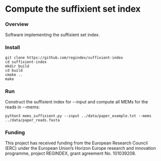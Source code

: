# Compute the suffixient set index

### Overview

Software implementing the suffixient set index.

### Install

~~~~
git clone https://github.com/regindex/suffixient-index
cd suffixient-index
mkdir build
cd build
cmake ..
make
~~~~

### Run

Construct the suffixient index for --input and compute all MEMs for the reads in --mems: 

~~~~
python3 mems_suffixient.py --input ../data/paper_example.txt --mems ../data/paper_reads.fasta
~~~~

### Funding

This project has received funding from the European Research Council (ERC) under the European Union’s Horizon Europe research and innovation programme, project REGINDEX, grant agreement No. 101039208.